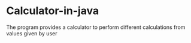 # Calculator-in-java
The program provides a calculator to perform different calculations from values given by user
